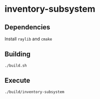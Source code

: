 # inventory-subsystem

## Dependencies

Install `raylib` and `cmake`

## Building

`./build.sh`

## Execute

`./build/inventory-subsystem`
